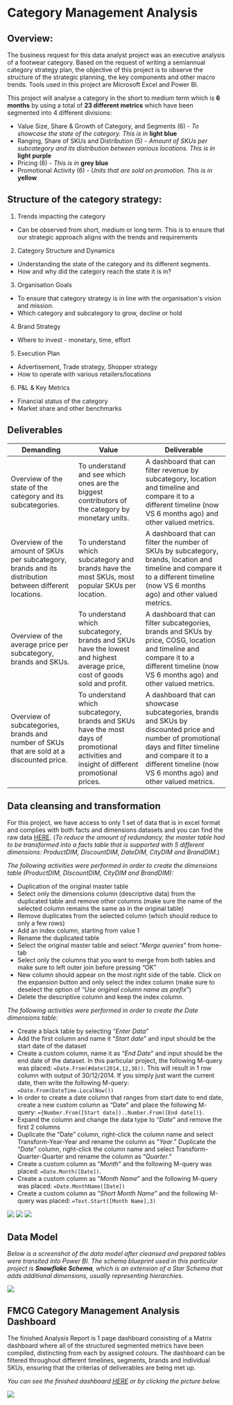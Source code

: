 # Category Management Analysis

## Overview:

The business request for this data analyst project was an executive analysis of a footwear category.  Based on the request of writing a semiannual category strategy plan, the objective of this project is to observe the structure of the strategic planning, the key components and other macro trends. Tools used in this project are Microsoft Excel and Power BI.

This project will analyse a category in the short to medium term which is **6 months** by using a total of **23 different metrics** which have been segmented into 4 different divisions:

- Value Size, Share & Growth of Category, and Segments (6) - *To showcase the state of the category. This is in* **light blue**
- Ranging, Share of SKUs and Distribution (5) - *Amount of SKUs per subcategory and its distribution between various locations. This is in* **light purple**
- Pricing (6) - *This is in* **grey blue**
- Promotional Activity (6) - *Units that are sold on promotion. This is in* **yellow**

## Structure of the category strategy:

1. Trends impacting the category
- Can be observed from short, medium or long term. This is to ensure that our strategic approach aligns with the trends and requirements

2. Category Structure and Dynamics
- Understanding the state of the category and its different segments.
- How and why did the category reach the state it is in?

3. Organisation Goals
- To ensure that category strategy is in line with the organisation's vision and mission.
- Which category and subcategory to grow, decline or hold

4. Brand Strategy
- Where to invest - monetary, time, effort

5. Execution Plan
- Advertisement, Trade strategy, Shopper strategy
- How to operate with various retailers/locations

6. P&L & Key Metrics
- Financial status of the category
- Market share and other benchmarks


## Deliverables

| Demanding | Value | Deliverable |
| ----------- | ----------- | ----------- |
| Overview of the state of the category and its subcategories. | To understand and see which ones are the biggest contributors of the category by monetary units. | A dashboard that can filter revenue by subcategory, location and timeline and compare it to a different timeline (now VS 6 months ago) and other valued metrics. |
| Overview of the amount of SKUs per subcategory, brands and its distribution between different locations. | To understand which subcategory and brands have the most SKUs, most popular SKUs per location. | A dashboard that can filter the number of SKUs by subcategory, brands, location and timeline and compare it to a different timeline (now VS 6 months ago) and other valued metrics. |
| Overview of the average price per subcategory, brands and SKUs. | To understand which subcategory, brands and SKUs have the lowest and highest average price, cost of goods sold and profit. | A dashboard that can filter subcategories, brands and SKUs by price, COSG, location and timeline and compare it to a different timeline (now VS 6 months ago) and other valued metrics. |
| Overview of subcategories, brands and number of SKUs that are sold at a discounted price. | To understand which subcategory, brands and SKUs have the most days of promotional activities and insight of different promotional prices. | A dashboard that can showcase subcategories, brands and SKUs by discounted price and number of promotional days and filter timeline and compare it to a different timeline (now VS 6 months ago) and other valued metrics. |

## Data cleansing and transformation

For this project, we have access to only 1 set of data that is in excel format and complies with both facts and dimensions datasets and you can find the raw data [HERE](https://github.com/rhannula/Category_Management_Analysis/blob/main/RAW_data/CategoryFactTable.xlsx). (*To reduce the amount of redundancy, the master table had to be transformed into a facts table that is supported with 5 different dimensions: ProductDIM, DiscountDIM, DateDIM, CityDIM and BrandDIM.*)


*The following activities were performed in order to create the dimensions table (ProductDIM, DIscountDIM, CityDIM and BrandDIM):*

- Duplication of the original master table
- Select only the dimensions column (descriptive data) from the duplicated table and remove other columns (make sure the name of the selected column remains the same as in the original table)
- Remove duplicates from the selected column (which should reduce to only a few rows)
- Add an index column, starting from value 1
- Rename the duplicated table
- Select the original master table and select “*Merge queries*” from home-tab
- Select only the columns that you want to merge from both tables and make sure to left outer join before pressing “OK”
- New column should appear on the most right side of the table. Click on the expansion button and only select the index column (make sure to deselect the option of “*Use original column name as prefix*”)
- Delete the descriptive column and keep the index column. 

*The following activities were performed in order to create the Date dimensions table:*

- Create a black table by selecting “*Enter Data*”
- Add the first column and name it “*Start date*” and input should be the start date of the dataset
- Create a custom column, name it as “*End Date*” and input should be the end date of the dataset. In this particular project, the following M-query was placed: `=Date.From(#date(2014,12,30))`. This will result in 1 row column with output of 30/12/2014. If you simply just want the current date, then write the following M-query: `=Date.From(DateTime.LocalNow())`
- In order to create a date column that ranges from start date to end date, create a new custom column as “Date” and place the following M- query:
`={Number.From([Start date])..Number.From([End date])}`.
- Expand the column and change the data type to “*Date*” and remove the first 2 columns
- Duplicate the “Date” column, right-click the column name and select Transform-Year-Year and rename the column as “*Year*.” Duplicate the “*Date*” column, right-click the column name and select Transform-Quarter-Quarter and rename the column as “*Quarter.*”
- Create a custom column as “*Month*” and the following M-query was placed: `=Date.Month([Date])`.
- Create a custom column as “*Month Name*” and the following M-query was placed: `=Date.MonthName([Date])`
- Create a custom column as “*Short Month Name*” and the following M-query was placed: `=Text.Start([Month Name],3)`

![](https://github.com/rhannula/Category_Management_Analysis/blob/main/Images/Screenshot%202022-03-29%20024807.png) ![](https://github.com/rhannula/Category_Management_Analysis/blob/main/Images/Screenshot%202022-03-29%20024847.png)
![](https://github.com/rhannula/Category_Management_Analysis/blob/main/Images/Screenshot%202022-03-29%20024918.png)



## Data Model

*Below is a screenshot of the data model after cleansed and prepared tables were transited into Power BI. The schema blueprint used in this particular project is **Snowflake Schema**, which is an extension of a Star Schema that adds additional dimensions, usually representing hierarchies.*

![](https://github.com/rhannula/Category_Management_Analysis/blob/main/Images/Screenshot%202022-03-28%20210729.png)


## FMCG Category Management Analysis Dashboard

The finished Analysis Report is 1 page dashboard consisting of a Matrix dashboard where all of the structured segmented metrics have been compiled, distincting from each by assigned colours. The dashboard can be filtered throughout different timelines, segments, brands and individual SKUs, ensuring that the criterias of deliverables are being met up.

*You can see the finished dashboard [HERE](www.google.com) or by clicking the picture below.*

![](https://github.com/rhannula/Category_Management_Analysis/blob/main/Images/Screenshot%202022-03-28%20211447.png)
